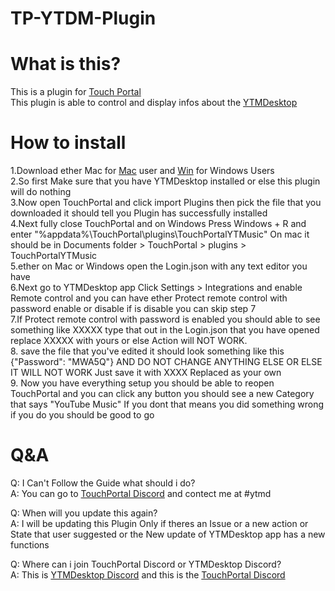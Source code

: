 # TP-YTDM-Plugin

# What is this?
This is a plugin for [Touch Portal](https://www.touch-portal.com/)\
This plugin is able to control and display infos about the [YTMDesktop](https://ytmdesktop.app/)

# How to install
1.Download ether Mac for [Mac](https://github.com/KillerBOSS2019/TP-YTDM-Plugin/raw/master/TP-YTMD-Mac.tpp) user and [Win](https://github.com/KillerBOSS2019/TP-YTDM-Plugin/raw/master/TP-YTMD-Win.tpp) for Windows Users\
2.So first Make sure that you have YTMDesktop installed or else this plugin will do nothing\
3.Now open TouchPortal and  click import Plugins then pick the file that you downloaded it should tell you Plugin has successfully installed\
4.Next fully close TouchPortal and on Windows Press Windows + R and enter "%appdata%\TouchPortal\plugins\TouchPortalYTMusic"
On mac it should be in Documents folder > TouchPortal > plugins > TouchPortalYTMusic\
5.ether on Mac or Windows open the Login.json with any text editor you have\
6.Next go to YTMDesktop app Click Settings > Integrations and enable Remote control and you can have ether Protect remote control with password enable or disable
if is disable you can skip step 7\
7.If Protect remote control with password is enabled you should able to see something like XXXXX type that out in the Login.json that you have opened
replace XXXXX with yours or else Action will NOT WORK.\
8. save the file that you've edited it should look something like this {"Password": "MWA5Q"} AND DO NOT CHANGE ANYTHING ELSE OR ELSE IT WILL NOT WORK Just save it with XXXX Replaced as your own\
9. Now you have everything setup you should be able to reopen TouchPortal and you can click any button you should see a new Category that says "YouTube Music" If you dont that means you did something wrong if you do you should be good to go

# Q&A
Q: I Can't Follow the Guide what should i do?\
A: You can go to [TouchPortal Discord](https://discord.gg/MgxQb8r) and contect me at #ytmd

Q: When will you update this again?\
A: I will be updating this Plugin Only if theres an Issue or a new action or State that user suggested or the New update of YTMDesktop app has a new functions

Q: Where can i join TouchPortal Discord or YTMDesktop Discord?\
A: This is [YTMDesktop Discord](https://discord.gg/jEdRHKg7bG) and this is the [TouchPortal Discord](https://discord.gg/MgxQb8r)
